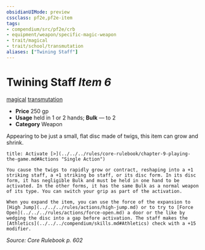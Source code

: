 ```yaml
---
obsidianUIMode: preview
cssclass: pf2e,pf2e-item
tags:
- compendium/src/pf2e/crb
- equipment/weapon/specific-magic-weapon 
- trait/magical
- trait/school/transmutation
aliases: ["Twining Staff"]
---
```

# Twining Staff *Item 6*  
[magical](magical.md)  [transmutation](transmutation.md)  

- **Price** 250 gp
- **Usage** held in 1 or 2 hands; **Bulk** — to 2
- **Category** Weapon

Appearing to be just a small, flat disc made of twigs, this item can grow and shrink.

```ad-embed-ability
title: Activate [>](../../../rules/core-rulebook/chapter-9-playing-the-game.md#Actions "Single Action")

You cause the twigs to rapidly grow or contract, reshaping into a +1 striking staff, a +1 striking bo staff, or its disc form. In its disc form, it has negligible Bulk and must be held in one hand to be activated. In the other forms, it has the same Bulk as a normal weapon of its type. You can switch your grip as part of the activation.

When you expand the item, you can use the force of the expansion to [High Jump](../../../rules/actions/high-jump.md) or to try to [Force Open](../../../rules/actions/force-open.md) a door or the like by wedging the disc into a gap before activation. The staff makes the [Athletics](../../../compendium/skills.md#Athletics) check with a +15 modifier.
```

*Source: Core Rulebook p. 602*
